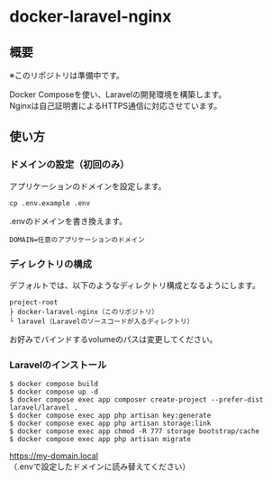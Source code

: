 # docker-laravel-nginx

## 概要
※このリポジトリは準備中です。

Docker Composeを使い、Laravelの開発環境を構築します。  
Nginxは自己証明書によるHTTPS通信に対応させています。

## 使い方

### ドメインの設定（初回のみ）
アプリケーションのドメインを設定します。  
```
cp .env.example .env
```

.envのドメインを書き換えます。
```
DOMAIN=任意のアプリケーションのドメイン
```

### ディレクトリの構成
デフォルトでは、以下のようなディレクトリ構成となるようにします。
```
project-root
├ docker-laravel-nginx（このリポジトリ）
└ laravel（Laravelのソースコードが入るディレクトリ）
```

お好みでバインドするvolumeのパスは変更してください。

### Laravelのインストール
```
$ docker compose build
$ docker compose up -d
$ docker compose exec app composer create-project --prefer-dist laravel/laravel .
$ docker compose exec app php artisan key:generate
$ docker compose exec app php artisan storage:link
$ docker compose exec app chmod -R 777 storage bootstrap/cache
$ docker compose exec app php artisan migrate
```

https://my-domain.local  
（.envで設定したドメインに読み替えてください）  